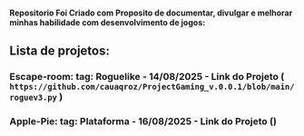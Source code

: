#### Repositorio Foi Criado com Proposito de documentar, divulgar e melhorar minhas habilidade com desenvolvimento de jogos:

## Lista de projetos:

### Escape-room: tag: Roguelike - 14/08/2025 - Link do Projeto ( `https://github.com/cauaqroz/ProjectGaming_v.0.0.1/blob/main/roguev3.py` )
### Apple-Pie: tag: Plataforma - 16/08/2025 - Link do Projeto ()

